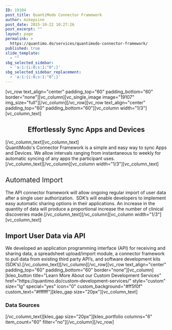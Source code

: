 ```yaml
---
ID: 19104
post_title: QuantiModo Connector Framework
author: mikepsinn
post_date: 2015-10-22 10:27:26
post_excerpt: ""
layout: page
permalink: >
  https://quantimo.do/services/quantimodo-connector-framework/
published: true
slide_template:
  - ""
sbg_selected_sidebar:
  - 'a:1:{i:0;s:1:"0";}'
sbg_selected_sidebar_replacement:
  - 'a:1:{i:0;s:1:"0";}'
---
```

[vc_row text_align="center" padding_top="60" padding_bottom="60" border="none"][vc_column][vc_single_image image="19107" img_size="full"][/vc_column][/vc_row][vc_row text_align="center" padding_top="60" padding_bottom="60"][vc_column width="1/3"][vc_column_text]
<h2 class="C-b-p-j-Pb" style="text-align: center;">Effortlessly Sync Apps and Devices</h2>
[/vc_column_text][vc_column_text]
<div>QuantiModo's Connector Framework is a simple and easy way to sync Apps and Devices. We allow intervals ranging from instantaneous to weekly for automatic syncing of any apps the participant uses.</div>
<div></div>
[/vc_column_text][/vc_column][vc_column width="1/3"][vc_column_text]
<h2><span style="font-weight: 400;">Automated Import</span></h2>
<span style="font-weight: 400;">The API connector framework will allow ongoing regular import of user data after a single user authorization.  SDK’s will enable developers to implement easy automatic sharing options in their applications. An increase in the quantity of data will produce a proportional increase the number of clinical discoveries made.</span>[/vc_column_text][/vc_column][vc_column width="1/3"][vc_column_text]
<h2>Import User Data via API</h2>
We developed an application programming interface (API) for receiving and sharing data, a spreadsheet upload/import module, a connector framework to pull data from existing third party API’s, and software development kits (SDK’s).[/vc_column_text][/vc_column][/vc_row][vc_row text_align="center" padding_top="60" padding_bottom="60" border="none"][vc_column][kleo_button title="Learn More About our Custom Development Services" href="https://quantimo.do/custom-development-services/" style="custom" size="lg" special="yes" icon="0" custom_background="#ff5f0f" custom_text="#ffffff"][kleo_gap size="20px"][vc_column_text]
<h3>Data Sources</h3>
[/vc_column_text][kleo_gap size="20px"][kleo_portfolio columns="6" item_count="60" filter="no"][/vc_column][/vc_row]